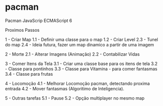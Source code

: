 # pacman
Pacman JavaScrip ECMAScript 6

Proximos Passos

1 - Criar Map
  1.1 - Definir uma classe para o map
  1.2 - Criar Level
  2.3 - Tunel do map
  2.4 - Ideia futura, fazer um map dinamico a partir de uma imagem

2 - Morte
  2.1 - Alterar Imagens (Animação)
  2.2 - Contabilizar Vidas

3 - Comer Itens da Tela
  3.1 - Criar uma classe base para os itens de tela
  3.2 - Classe para pontinhos
  3.3 - Classe para Vitamina - para comer fantasmas
  3.4 - Classe para frutas

4 - Locomoção
  4.1 - Melhorar Locomoção pacman, detectando proxima entrada
  4.2 - Mover fantasmas (Algoritimo de Inteligencia).

5 - Outras tarefas
  5.1 - Pause
  5.2 - Opção multiplayer no mesmo map
